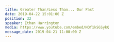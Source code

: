```yaml
---
title: Greater Than/Less Than... Our Past
date: 2019-04-22 15:01:00 Z
position: 32
speaker: Ethan Harrington
media: https://www.youtube.com/embed/NQf1kSGSykQ
message_date: 2019-04-21 11:00:00 Z
---
```


